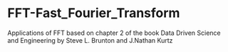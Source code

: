 # FFT-Fast_Fourier_Transform
Applications of FFT based on chapter 2 of the book Data Driven Science and Engineering by Steve L. Brunton and J.Nathan Kurtz
